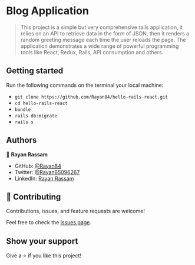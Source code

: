 # Blog Application

> This project is a simple but very comprehensive rails application, it relies on an API to retrieve data in the form of JSON, then it renders a random greeting message each time the user reloads the page. The application demonstrates a wide range of powerful programming tools like React, Redux, Rails, API consumption and others.

## Getting started
  Run the following commands on the terminal your local machine:

  - `git clone https://github.com/Rayan84/hello-rails-react.git`
  - `cd hello-rails-react`
  - `bundle`
  - `rails db:migrate`
  - `rails s`

## Authors

👤 **Rayan Rassam**

- GitHub: [@Rayan84](https://github.com/Rayan84)
- Twitter: [@Rayan65096267](https://twitter.com/Rayan65096267)
- LinkedIn: [Rayan Rassam](https://www.linkedin.com/in/rayan-rassam/)

## 🤝 Contributing

Contributions, issues, and feature requests are welcome!

Feel free to check the [issues page](../../issues/).

## Show your support 

Give a ⭐️ if you like this project!
